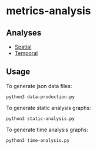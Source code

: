 # metrics-analysis

## Analyses
- [Spatial](./spatial-analysis)
- [Temporal](./temporal-analysis)

## Usage

To generate json data files:
```
python3 data-production.py
```
To generate static analysis graphs:
```
python3 static-analysis.py
```
To generate time analysis graphs:
```
python3 time-analysis.py
```